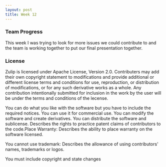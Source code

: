 ```yaml
---
layout: post
title: Week 12
---
```


### Team Progress
This week I was trying to look for more issues we could contribute to and the team is working together to put our final presentation together.

### License
Zulip is licensed under Apache License, Version 2.0. Contributers may add their own copyright statement to modifications and provide additional or different license terms and conditions for use, reproduction, or distribution of modifications, or for any such derivative works as a whole. Any contribution intentionally submitted for inclusion in the work by the user will be under the terms and conditions of the lecense. 

You can do what you like with the software but you have to include the required notices. You can use it for commercial use. You can modify the software and create derivatives. You can distribute the software and sublicense. Describes the rights to practice patent claims of contributors to the code.Place Warranty: Describes the ability to place warranty on the software licensed.


You cannot use trademark:  Describes the allowance of using contributors' names, trademarks or logos.

You must include copyright and state changes
